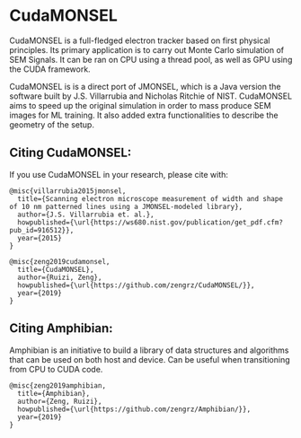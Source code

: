 # CudaMONSEL
<!--
![alt text](https://raw.githubusercontent.com/username/projectname/branch/path/to/img.png)
-->

CudaMONSEL is a full-fledged electron tracker based on first physical principles. Its primary application is to carry out Monte Carlo simulation of SEM Signals. It can be ran on CPU using a thread pool, as well as GPU using the CUDA framework.

CudaMONSEL is is a direct port of JMONSEL, which is a Java version the software built by J.S. Villarrubia and Nicholas Ritchie of NIST. CudaMONSEL aims to speed up the original simulation in order to mass produce SEM images for ML training. It also added extra functionalities to describe the geometry of the setup.

## Citing CudaMONSEL:

If you use CudaMONSEL in your research, please cite with:
```
@misc{villarrubia2015jmonsel,
  title={Scanning electron microscope measurement of width and shape of 10 nm patterned lines using a JMONSEL-modeled library},
  author={J.S. Villarrubia et. al.},
  howpublished={\url{https://ws680.nist.gov/publication/get_pdf.cfm?pub_id=916512}},
  year={2015}
}

@misc{zeng2019cudamonsel,
  title={CudaMONSEL},
  author={Ruizi, Zeng},
  howpublished={\url{https://github.com/zengrz/CudaMONSEL/}},
  year={2019}
}
```
## Citing Amphibian:
Amphibian is an initiative to build a library of data structures and algorithms that can be used on both host and device. Can be useful when transitioning from CPU to CUDA code.

```
@misc{zeng2019amphibian,
  title={Amphibian},
  author={Zeng, Ruizi},
  howpublished={\url{https://github.com/zengrz/Amphibian/}},
  year={2019}
}
```
